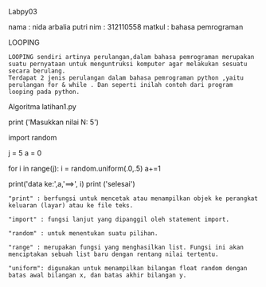 Labpy03

nama : nida arbalia putri
nim : 312110558
matkul : bahasa pemrograman

LOOPING

    LOOPING sendiri artinya perulangan,dalam bahasa pemrograman merupakan suatu pernyataan untuk menguntruksi komputer agar melakukan sesuatu secara berulang.
    Terdapat 2 jenis perulangan dalam bahasa pemrograman python ,yaitu perulangan for & while . Dan seperti inilah contoh dari program looping pada python.

Algoritma latihan1.py

print ('Masukkan nilai N: 5')

import random

j = 5
a = 0

for i in range(j):
i = random.uniform(.0,.5)
a+=1

print('data ke:',a,'==>', i)
print ('selesai')

    "print" : berfungsi untuk mencetak atau menampilkan objek ke perangkat keluaran (layar) atau ke file teks.

    "import" : fungsi lanjut yang dipanggil oleh statement import.

    "random" : untuk menentukan suatu pilihan.

    "range" : merupakan fungsi yang menghasilkan list. Fungsi ini akan menciptakan sebuah list baru dengan rentang nilai tertentu.

    "uniform": digunakan untuk menampilkan bilangan float random dengan batas awal bilangan x, dan batas akhir bilangan y.


